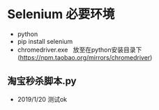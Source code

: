 # Selenium 必要环境
* python
* pip install selenium
* chromedriver.exe&nbsp;&nbsp;&nbsp;放至在python安装目录下 (https://npm.taobao.org/mirrors/chromedriver)


## 淘宝秒杀脚本.py
* 2019/1/20 测试ok
